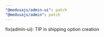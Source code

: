 ```yaml
---
"@medusajs/admin-ui": patch
"@medusajs/admin": patch
---
```


fix(admin-ui): TIP in shipping option creation
